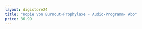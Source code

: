 ```yaml
---
layout: digistore24
title: "Kopie von Burnout-Prophylaxe - Audio-Programm- Abo"
price: 36.99
---
```

